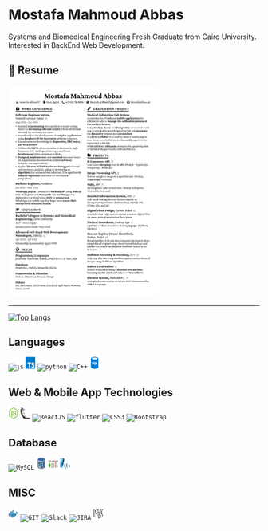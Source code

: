 # Mostafa Mahmoud Abbas

Systems and Biomedical Engineering Fresh Graduate from Cairo University. Interested in BackEnd Web Development.

## 📝 Resume

<a href="https://drive.google.com/file/d/1BfNI16MEyUxkltB4o6Cf3JKEC9YmhKm2/view" type="application/pdf">
  <img src="assets/M.Abbas_Latest_Resume.png" alt="Mostafa Abbas | Resume" width="300">
</a>

---

[![Top Langs](https://github-readme-stats.vercel.app/api/top-langs/?username=MostafaAbbas-git&exclude_repo=Iot-Website,cncServer,SW_for_HW_Interfacing,DSP-Team17&hide=html&layout=compact&theme=react&langs_count=10)](https://github.com/anuraghazra/github-readme-stats)

## Languages

<code><img height="24" width="20" alt="js" src="https://i.imgur.com/R0BfmBL.png"></code>
<code><img height="24" width="20" alt="typescript" src="assets/typescript-24x24-1174965.png"></code>
<code><img height="24" width="20" alt="python" src="https://i.imgur.com/SJzjyHp.png"></code>
<code><img height="24" width="20" alt="C++" src="https://i.imgur.com/QTP0zhp.png"></code>
<code><img height="24" width="20" alt="sql" src="assets/sql.png"></code>

## Web & Mobile App Technologies

<code><img height="24" width="20" alt="NodeJS" src="assets/nodejs.png"></code>
<code><img height="24" width="20" alt="Flask" src="assets/flask.png"></code>
<code><img height="24" width="20" alt="ReactJS" src="https://assets-global.website-files.com/5d9bc5d562ffc2869b470941/5e1f8bd1dc3c511ea5a28a56_icon-rect-tech.png"></code>
<code><img height="24" width="20" alt="flutter" src="https://encrypted-tbn0.gstatic.com/images?q=tbn:ANd9GcRglnUsnfLyIofsJrCffEJFJiT688ztJEAJ_Q&usqp=CAU"></code>
<code><img height="24" width="20" alt="CSS3" src="https://icon-library.com/images/css-icon-png/css-icon-png-0.jpg"></code>
<code><img height="24" width="20" alt="Bootstrap" src="https://cdn-icons-png.flaticon.com/512/5968/5968672.png"></code>

## Database

<code><img height="24" width="20" alt="MySQL" src="https://i.imgur.com/2bScz0p.png"></code>
<code><img height="24" width="20" alt="PostgreSQL" src="assets/postgresql.png"></code>
<code><img height="24" width="20" alt="MongoDB" src="assets/mongodb.png"></code>
<code><img height="24" width="20" alt="SQLite" src="assets/sqlite.png"></code>

## MISC

<code><img height="24" width="20" alt="Docker" src="assets/docker.png"></code>
<code><img height="24" width="20" alt="GIT" src="https://upload.wikimedia.org/wikipedia/commons/thumb/3/3f/Git_icon.svg/1024px-Git_icon.svg.png"></code>
<code><img height="24" width="20" alt="Slack" src="https://upload.wikimedia.org/wikipedia/commons/thumb/d/d5/Slack_icon_2019.svg/1200px-Slack_icon_2019.svg.png"></code>
<code><img height="24" width="20" alt="JIRA" src="https://toppng.com/uploads/preview/jira-software-logo-jira-software-logo-11562914188wp8r59nt10.png"></code>
<code><img height="24" width="20" alt="latex" src="assets/latex.png"></code>
